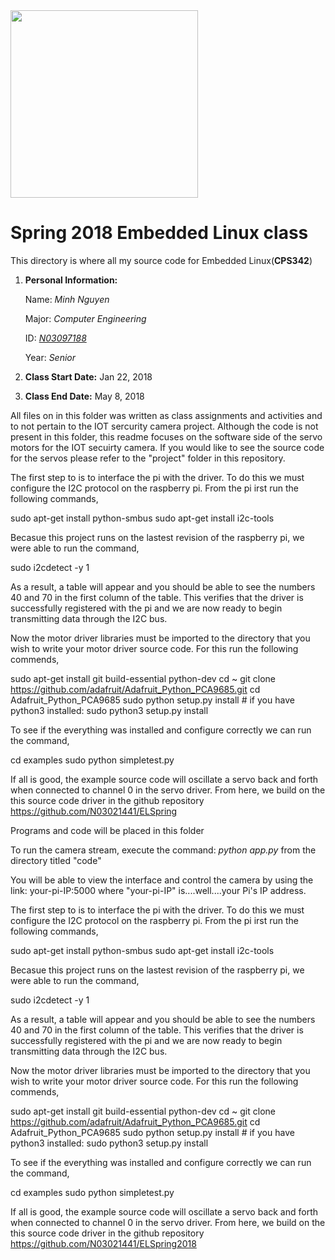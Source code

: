 <img src="https://www.newpaltz.edu/media/identity/logos/newpaltzlogo.jpg" width="300">

# Spring 2018 Embedded Linux class
This directory is where all my source code for Embedded Linux(**CPS342**)
1. **Personal Information:**

   Name: *Minh Nguyen* 
   
   Major: *Computer Engineering*  
   
   ID: *[N03097188](https://github.com/N03097188)*  
   
   Year: *Senior*
   
2. **Class Start Date:** Jan 22, 2018
3. **Class End Date:** May 8, 2018

All files on in this folder was written as class assignments and activities and to not pertain to the IOT sercurity camera project. Although the code is not present in this folder, this readme focuses on the software side of the servo motors for the IOT secuirty camera. If you would like to see the source code for the servos please refer to the "project" folder in this repository.

The first step to is to interface the pi with the driver. To do this we must configure the I2C protocol on the raspberry pi. From the pi irst run the following commands,

sudo apt-get install python-smbus
sudo apt-get install i2c-tools

Becasue this project runs on the lastest revision of the raspberry pi, we were able to run the command,

sudo i2cdetect -y 1

As a result, a table will appear and you should be able to see the numbers 40 and 70 in the first column of the table. This verifies that the driver is successfully registered with the pi and we are now ready to begin transmitting data through the I2C bus.

Now the motor driver libraries must be imported to the directory that you wish to write your motor driver source code. For this run the following commends,

sudo apt-get install git build-essential python-dev
cd ~
git clone https://github.com/adafruit/Adafruit_Python_PCA9685.git
cd Adafruit_Python_PCA9685
sudo python setup.py install 
\# if you have python3 installed:
sudo python3 setup.py install 

To see if the everything was installed and configure correctly we can run the command,

cd examples
sudo python simpletest.py

If all is good, the example source code will oscillate a servo back and forth when connected to channel 0 in the servo driver.
From here, we build on the this source code driver in the github repository https://github.com/N03021441/ELSpring













Programs and code will be placed in this folder

To run the camera stream, execute the command:  *python app.py*
from the directory titled "code"

You will be able to view the interface and control the camera by using the link: your-pi-IP:5000
where "your-pi-IP" is....well....your Pi's IP address.

The first step to is to interface the pi with the driver. To do this we must configure the I2C protocol on the raspberry pi. From the pi irst run the following commands,

sudo apt-get install python-smbus
sudo apt-get install i2c-tools

Becasue this project runs on the lastest revision of the raspberry pi, we were able to run the command,

sudo i2cdetect -y 1

As a result, a table will appear and you should be able to see the numbers 40 and 70 in the first column of the table. This verifies that the driver is successfully registered with the pi and we are now ready to begin transmitting data through the I2C bus.

Now the motor driver libraries must be imported to the directory that you wish to write your motor driver source code. For this run the following commends,

sudo apt-get install git build-essential python-dev
cd ~
git clone https://github.com/adafruit/Adafruit_Python_PCA9685.git
cd Adafruit_Python_PCA9685
sudo python setup.py install 
\# if you have python3 installed:
sudo python3 setup.py install 

To see if the everything was installed and configure correctly we can run the command,

cd examples
sudo python simpletest.py

If all is good, the example source code will oscillate a servo back and forth when connected to channel 0 in the servo driver.
From here, we build on the this source code driver in the github repository https://github.com/N03021441/ELSpring2018
